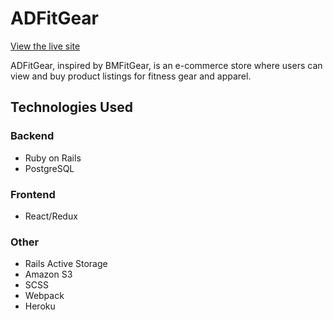 # ADFitGear
[View the live site](https://ad-fit-gear.herokuapp.com/#/)

ADFitGear, inspired by BMFitGear, is an e-commerce store where users can view and buy product listings for fitness gear and apparel. 

## Technologies Used
### Backend
* Ruby on Rails
* PostgreSQL
### Frontend
* React/Redux
### Other
* Rails Active Storage
* Amazon S3
* SCSS
* Webpack
* Heroku
